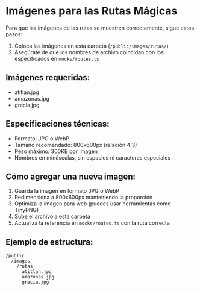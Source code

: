 # Imágenes para las Rutas Mágicas

Para que las imágenes de las rutas se muestren correctamente, sigue estos pasos:

1. Coloca las imágenes en esta carpeta (`/public/images/rutas/`)
2. Asegúrate de que los nombres de archivo coincidan con los especificados en `mocks/routes.ts`

## Imágenes requeridas:

- atitlan.jpg
- amazonas.jpg
- grecia.jpg

## Especificaciones técnicas:

- Formato: JPG o WebP
- Tamaño recomendado: 800x600px (relación 4:3)
- Peso máximo: 300KB por imagen
- Nombres en minúsculas, sin espacios ni caracteres especiales

## Cómo agregar una nueva imagen:

1. Guarda la imagen en formato JPG o WebP
2. Redimensiona a 800x600px manteniendo la proporción
3. Optimiza la imagen para web (puedes usar herramientas como TinyPNG)
4. Sube el archivo a esta carpeta
5. Actualiza la referencia en `mocks/routes.ts` con la ruta correcta

## Ejemplo de estructura:

```
/public
  /images
    /rutas
      atitlan.jpg
      amazonas.jpg
      grecia.jpg
```
